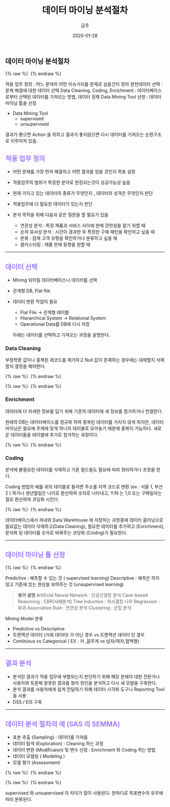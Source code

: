 ﻿---
title : "데이터 마이닝 분석절차"
author : "금주"
#categories : - R
date: "2020-01-28"
---


## 데이터 마이닝 분석절차

{% raw %} <img src="https://bcloved.github.io/assets/images/20200128DM/1.PNG" alt=""> {% endraw %}

적용 업무 정의 : 어느 분야의 어떤 이슈거리를 문제로 삼을건지 정의
원천데이터 선택 : 문제 해결에 대한 데이터 선택
Data Cleaning, Coding, Enrichment : 데이터베이스로부터 선택된 데이터를 가져오는 방법, 데이터 정제
Data Mining Tool 선정 : 데이터 마이닝 툴을  선정

* Data Mining Tool
	- supervised
	- unsupervised


결과가 좋으면 Action 을 취하고 결과가 좋지않으면 다시 데이터를 가져오는 순환구조로 이루어져 있음.





## <b><span style="color:rgb(159, 125, 255)">적용 업무 정의</span></b>

* 어떤 문제를 가장 먼저 해결하고  어떤  결과를 얻을 것인지 목표 설정
* 적용업무의 범위가 특정한 분야로 한정되는것이 성공가능성 높음
* 현재 가지고 있는 데이터의 종류가 무엇인지 , 데이터의 성격은 무엇인지 판단
* 적용업무에 더 필요한 데이터가 있는지 판단
* 분석 목적을 위해 다음과 같은 질문을 할 필요가 있음

	- 연관성 분석 : 특정 제품과 서비스 사이에 판매 관련성을 알기 위할 때
	- 순처 유사성 분석 : 시간이 경과한 후 특정한  구매 패턴을 확인하고 싶을 때
	- 분류 : 잠재 고객 유형을 확인하거나 분류하고 싶을 때
	- 클러스터링 : 제품 판매 동향을 원할 때




--------------------



## <b><span style="color:rgb(159, 125, 255)">데이터 선택</span></b>

- Mining 되어질 데이터베이스나 데이터를 선택
- 관계형 DB, Flat file
- 데이터 변환 작업이 필요
	- Flat File -> 관계형 테이블
	- Hierarchical System -> Relational System
	- Operational Data를 DB에 다시 저장


	아래는 데이터를 선택하고 가져오는 과정을 설명한다.


### Data Cleaning

부정학환 값이나 중복된 레코드를 제거하고 Null 값이 존재하는 경우에는 대체할지 삭제할지 결정을 해야한다.


{% raw %} <img src="https://bcloved.github.io/assets/images/20200128DM/2.PNG" alt=""> {% endraw %}

{% raw %} <img src="https://bcloved.github.io/assets/images/20200128DM/3.PNG" alt=""> {% endraw %}

### Enrichment

데이터에 더 자세한 정보를 담기 위해 기존의 데이터에 새 정보를 첨가하거나 연결한다.

원래의 DB는 데이터베이스를 정규화 하여 중복된 데이터를 가지지 않게 하지만, 데이터 마이닝은 필요에 주제에 맞게 하나의 테이블로 모아놓기 때문에 중복이 가능하다. 새로운 데이터들을 테이블에 추가로 첨가하는 과정이다.


{% raw %} <img src="https://bcloved.github.io/assets/images/20200128DM/4.PNG" alt=""> {% endraw %}

### Coding

분석에 불필요한 데이터를 삭제하고 기존 필드들도 필요에 따라 정리하거나 조정을 한다.

Coding 방법의 예를 위의 테이블로 들자면 주소를 지역 코드로 변환 (ex : 서울 1, 부산 2 ) 하거나 생년월일은 나이로 환산하여 숫자로 나타내고, Y/N 는 1,0 또는 구매일자는 월로 환산하여 코딩화 시킨다.

{% raw %} <img src="https://bcloved.github.io/assets/images/20200128DM/5.PNG" alt=""> {% endraw %}


데이터베이스에서 꺼내와 Data WareHouse 에 저장하는 과정중에 데이터 클리닝으로 필요없는 데이터 삭제하고(Data Cleaning), 필요한 데이터를 추가하고 (Enrichment), 문자화 된 데이터를 숫자로 바꿔주는 코딩화 (Coidng)가 필요한다.

--------------------

## <b><span style="color:rgb(159, 125, 255)">데이터 마이닝 툴 선정</span></b>


{% raw %} <img src="https://bcloved.github.io/assets/images/20200128DM/6.PNG" alt=""> {% endraw %}


Predictive : 예측할 수 있는 것 ( supervised learning)
Descriptive : 예측은 하지 않고 기존에 있는 현상을 보여주는 것 (unsupervised learning)


> <b>용어 설명 </b>
Artificial Neural Network : 인공신경망 분석
Case-based Reasoning : CBR(사례분석)
Tree induction : 의사결정 나무
Regression : 회귀
Association Rule : 연관성 분석
Clustering : 군집 분석

Mining Model 분류
- Predictive vs Descriptive
- 트랜잭션 데이터 (거래 데이터) 가 아닌 경우 vs 트랜잭션 데이터 인 경우
- Continious vs Categorical ( EX : 키 ,뭄무게 vs 남자/여자,혈액형)

--------------------

## <b><span style="color:rgb(159, 125, 255)">결과 분석</span></b>

* 분석된 결과가  적용  업무에 부합되는지 판단하기 위해 해당 분에야 대한 전문가나 사용자와 토론해 잘못된 결과를 찾아  원인을 분석하고 다시 새 모델을 구축한다.
* 분석 결과를 사용자에게 쉽게 전달하기 위해 데이터 시각화 도구나 Reporting Tool 을 사용
* DSS / EIS 구축


--------------------

## <b><span style="color:rgb(159, 125, 255)">데이터 분석 절차의 예 (SAS 의 SEMMA)</span></b>

* 표본 추출 (Sampling) : 데이터를 가져옴
* 데이터 탐색 (Exploration) : Cleaning 하는 과정
* 데이터 변환 (Modificaion) 및 변수 선정 : Enrichment  와 Coding 하는 방법
* 데이터 모델링 ( Modeling )
* 모델 평가 (Assessment)


{% raw %} <img src="https://bcloved.github.io/assets/images/20200128DM/7.PNG" alt=""> {% endraw %}

{% raw %} <img src="https://bcloved.github.io/assets/images/20200128DM/8.PNG" alt=""> {% endraw %}


supervised 와 unsupervised 의 차이가 많이 사용된다. 한마디로 목표변수의 유무에 따라 분류된다.
